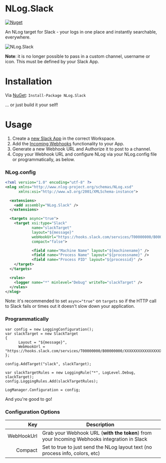 NLog.Slack
==========

[![Nuget](https://img.shields.io/nuget/v/NLog.Slack.svg)](https://www.nuget.org/packages/NLog.Slack/)

An NLog target for Slack - your logs in one place and instantly searchable, everywhere.

![NLog.Slack](http://i.imgur.com/xRlfNrN.png)

**Note**: it is no longer possible to pass in a custom channel, username or icon. This must be defined by your Slack App.

Installation
============
Via [NuGet](https://www.nuget.org/packages/NLog.Slack/): ```Install-Package NLog.Slack```

... or just build it your self!

Usage
=====
1. Create a [new Slack App](https://api.slack.com/apps?new_app=1) in the correct Workspace.
2. Add the [Incoming Webhooks](https://api.slack.com/apps/AGNC720HF/incoming-webhooks?) functionality to your App.
3. Generate a new Webhook URL and Authorize it to post to a channel.
4. Copy your Webhook URL and configure NLog via your NLog.config file or programmatically, as below.

### NLog.config

```xml
<?xml version="1.0" encoding="utf-8" ?>
<nlog xmlns="http://www.nlog-project.org/schemas/NLog.xsd"
      xmlns:xsi="http://www.w3.org/2001/XMLSchema-instance">

  <extensions>
    <add assembly="NLog.Slack" />
  </extensions>

  <targets async="true">
    <target xsi:type="Slack"
            name="slackTarget"
            layout="${message}"
            webHookUrl="https://hooks.slack.com/services/T00000000/B00000000/XXXXXXXXXXXXXXXXXXXXXXXX"
            compact="false">

			<field name="Machine Name" layout="${machinename}" />
			<field name="Process Name" layout="${processname}" />
			<field name="Process PID" layout="${processid}" />
	</target>
  </targets>

  <rules>
    <logger name="*" minlevel="Debug" writeTo="slackTarget" />
  </rules>
</nlog>
```

Note: it's recommended to set ```async="true"``` on `targets` so if the HTTP call to Slack fails or times out it doesn't slow down your application.

### Programmatically 

```
var config = new LoggingConfiguration();
var slackTarget = new SlackTarget
{
      Layout = "${message}",
      WebHookUrl = "https://hooks.slack.com/services/T00000000/B00000000/XXXXXXXXXXXXXXXXXXXXXXXX",
};

config.AddTarget("slack", slackTarget);

var slackTargetRules = new LoggingRule("*", LogLevel.Debug, slackTarget);
config.LoggingRules.Add(slackTargetRules);

LogManager.Configuration = config;
```

And you're good to go!

### Configuration Options

Key        | Description
----------:| -----------
WebHookUrl | Grab your Webhook URL (__with the token__) from your Incoming Webhooks integration in Slack
Compact    | Set to true to just send the NLog layout text (no process info, colors, etc)
